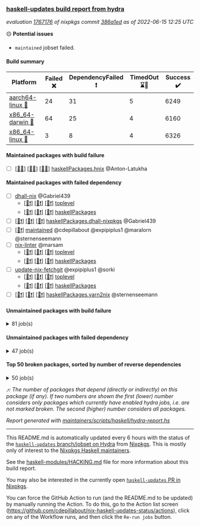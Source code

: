 ### [haskell-updates build report from hydra](https://hydra.nixos.org/jobset/nixpkgs/haskell-updates)
*evaluation [1767176](https://hydra.nixos.org/eval/1767176) of nixpkgs commit [386a1ed](https://github.com/NixOS/nixpkgs/commits/386a1ed0752d3cb885a34b4c91d6500b06caf552) as of 2022-06-15 12:25 UTC*

:yellow_circle: **Potential issues**
  * `maintained` jobset failed.

#### Build summary

 | Platform | Failed :x: | DependencyFailed :heavy_exclamation_mark: | TimedOut :hourglass::no_entry_sign: | Success :heavy_check_mark: | 
 | --- | --- | --- | --- | --- | 
 | [aarch64-linux :iphone:](https://hydra.nixos.org/eval/1767176?filter=.aarch64-linux) | 24 | 31 | 5 | 6249 | 
 | [x86_64-darwin :apple:](https://hydra.nixos.org/eval/1767176?filter=.x86_64-darwin) | 64 | 25 | 4 | 6160 | 
 | [x86_64-linux :penguin:](https://hydra.nixos.org/eval/1767176?filter=.x86_64-linux) | 3 | 8 | 4 | 6326 | 
#### Maintained packages with build failure
- [ ] [[:iphone::x:]](https://hydra.nixos.org/build/179745480) [[:apple::x:]](https://hydra.nixos.org/build/179746884) [[:penguin::x:]](https://hydra.nixos.org/build/179747154) [haskellPackages.hnix](https://hydra.nixos.org/eval/1767176?filter=haskellPackages.hnix) @Anton-Latukha
#### Maintained packages with failed dependency
- [ ] [dhall-nix](https://hydra.nixos.org/eval/1767176?filter=dhall-nix) @Gabriel439
  - [[:iphone::heavy_exclamation_mark:]](https://hydra.nixos.org/build/179743438) [[:apple::heavy_exclamation_mark:]](https://hydra.nixos.org/build/179743348) [[:penguin::heavy_exclamation_mark:]](https://hydra.nixos.org/build/179746202) [toplevel](https://hydra.nixos.org/eval/1767176?filter=dhall-nix)
  - [[:iphone::heavy_exclamation_mark:]](https://hydra.nixos.org/build/179744932) [[:apple::heavy_exclamation_mark:]](https://hydra.nixos.org/build/179744690) [[:penguin::heavy_exclamation_mark:]](https://hydra.nixos.org/build/179747477) [haskellPackages](https://hydra.nixos.org/eval/1767176?filter=haskellPackages.dhall-nix)
- [ ] [[:iphone::heavy_exclamation_mark:]](https://hydra.nixos.org/build/179745380) [[:apple::heavy_exclamation_mark:]](https://hydra.nixos.org/build/179746704) [[:penguin::heavy_exclamation_mark:]](https://hydra.nixos.org/build/179746367) [haskellPackages.dhall-nixpkgs](https://hydra.nixos.org/eval/1767176?filter=haskellPackages.dhall-nixpkgs) @Gabriel439
- [ ] [[:penguin::heavy_exclamation_mark:]](https://hydra.nixos.org/build/180409970) [maintained](https://hydra.nixos.org/eval/1767176?filter=maintained) @cdepillabout @expipiplus1 @maralorn @sternenseemann
- [ ] [nix-linter](https://hydra.nixos.org/eval/1767176?filter=nix-linter) @marsam
  - [[:iphone::heavy_exclamation_mark:]](https://hydra.nixos.org/build/179745867) [[:apple::heavy_exclamation_mark:]](https://hydra.nixos.org/build/179743854) [[:penguin::heavy_exclamation_mark:]](https://hydra.nixos.org/build/179743630) [toplevel](https://hydra.nixos.org/eval/1767176?filter=nix-linter)
  - [[:iphone::heavy_exclamation_mark:]](https://hydra.nixos.org/build/179747253) [[:apple::heavy_exclamation_mark:]](https://hydra.nixos.org/build/179744235) [[:penguin::heavy_exclamation_mark:]](https://hydra.nixos.org/build/179743451) [haskellPackages](https://hydra.nixos.org/eval/1767176?filter=haskellPackages.nix-linter)
- [ ] [update-nix-fetchgit](https://hydra.nixos.org/eval/1767176?filter=update-nix-fetchgit) @expipiplus1 @sorki
  - [[:iphone::heavy_exclamation_mark:]](https://hydra.nixos.org/build/180315957) [[:apple::heavy_exclamation_mark:]](https://hydra.nixos.org/build/180315977) [[:penguin::heavy_exclamation_mark:]](https://hydra.nixos.org/build/180315922) [toplevel](https://hydra.nixos.org/eval/1767176?filter=update-nix-fetchgit)
  - [[:iphone::heavy_exclamation_mark:]](https://hydra.nixos.org/build/180315965) [[:apple::heavy_exclamation_mark:]](https://hydra.nixos.org/build/180315935) [[:penguin::heavy_exclamation_mark:]](https://hydra.nixos.org/build/180315959) [haskellPackages](https://hydra.nixos.org/eval/1767176?filter=haskellPackages.update-nix-fetchgit)
- [ ] [[:iphone::heavy_exclamation_mark:]](https://hydra.nixos.org/build/179744155) [[:apple::heavy_exclamation_mark:]](https://hydra.nixos.org/build/179743545) [[:penguin::heavy_exclamation_mark:]](https://hydra.nixos.org/build/179746306) [haskellPackages.yarn2nix](https://hydra.nixos.org/eval/1767176?filter=haskellPackages.yarn2nix) @sternenseemann
#### Unmaintained packages with build failure
<details><summary>81 job(s) </summary>

- [ ] [[:iphone::heavy_check_mark:]](https://hydra.nixos.org/build/179072015) [[:apple::x:]](https://hydra.nixos.org/build/179063516) [[:penguin::heavy_check_mark:]](https://hydra.nixos.org/build/179079506) [haskellPackages.di-core](https://hydra.nixos.org/eval/1767176?filter=haskellPackages.di-core)  :arrow_heading_up: 8 | 11
- [ ] [[:iphone::x:]](https://hydra.nixos.org/build/179071185) [[:apple::heavy_check_mark:]](https://hydra.nixos.org/build/179068059) [[:penguin::heavy_check_mark:]](https://hydra.nixos.org/build/179063826) [haskellPackages.OrderedBits](https://hydra.nixos.org/eval/1767176?filter=haskellPackages.OrderedBits)  :arrow_heading_up: 5 | 36
- [ ] [[:iphone::x:]](https://hydra.nixos.org/build/179747097) [[:apple::heavy_check_mark:]](https://hydra.nixos.org/build/179746782) [[:penguin::heavy_check_mark:]](https://hydra.nixos.org/build/179744135) [haskellPackages.hw-json-simd](https://hydra.nixos.org/eval/1767176?filter=haskellPackages.hw-json-simd)  :arrow_heading_up: 2 | 8
- [ ] [[:iphone::x:]](https://hydra.nixos.org/build/179745918) [[:apple::heavy_check_mark:]](https://hydra.nixos.org/build/179746509) [[:penguin::heavy_check_mark:]](https://hydra.nixos.org/build/179743244) [haskellPackages.hw-simd](https://hydra.nixos.org/eval/1767176?filter=haskellPackages.hw-simd)  :arrow_heading_up: 2 | 8
- [ ] [[:iphone::x:]](https://hydra.nixos.org/build/179289726) [[:apple::heavy_check_mark:]](https://hydra.nixos.org/build/179290108) [[:penguin::heavy_check_mark:]](https://hydra.nixos.org/build/179290785) [haskellPackages.flatparse](https://hydra.nixos.org/eval/1767176?filter=haskellPackages.flatparse)  :arrow_heading_up: 2 | 5
- [ ] [[:iphone::heavy_check_mark:]](https://hydra.nixos.org/build/179746327) [[:apple::x:]](https://hydra.nixos.org/build/179746283) [[:penguin::heavy_check_mark:]](https://hydra.nixos.org/build/179743419) [haskellPackages.fakedata](https://hydra.nixos.org/eval/1767176?filter=haskellPackages.fakedata)  :arrow_heading_up: 2 | 3
- [ ] [[:iphone::x:]](https://hydra.nixos.org/build/179746353) [[:apple::x:]](https://hydra.nixos.org/build/179745534) [[:penguin::x:]](https://hydra.nixos.org/build/179746815) [haskellPackages.managed-functions](https://hydra.nixos.org/eval/1767176?filter=haskellPackages.managed-functions)  :arrow_heading_up: 2 | 2
- [ ] [[:iphone::x:]](https://hydra.nixos.org/build/179743898) [[:apple::heavy_check_mark:]](https://hydra.nixos.org/build/179745897) [[:penguin::heavy_check_mark:]](https://hydra.nixos.org/build/179744251) [haskellPackages.quic](https://hydra.nixos.org/eval/1767176?filter=haskellPackages.quic)  :arrow_heading_up: 2 | 2
- [ ] [[:iphone::x:]](https://hydra.nixos.org/build/179064849) [[:apple::heavy_check_mark:]](https://hydra.nixos.org/build/179066591) [[:penguin::heavy_check_mark:]](https://hydra.nixos.org/build/179076598) [haskellPackages.freetype2](https://hydra.nixos.org/eval/1767176?filter=haskellPackages.freetype2)  :arrow_heading_up: 1 | 8
- [ ] [[:iphone::x:]](https://hydra.nixos.org/build/179066416) [[:apple::x:]](https://hydra.nixos.org/build/179077317) [[:penguin::heavy_check_mark:]](https://hydra.nixos.org/build/179073445) [haskellPackages.invertible](https://hydra.nixos.org/eval/1767176?filter=haskellPackages.invertible)  :arrow_heading_up: 1 | 5
- [ ] [[:iphone::x:]](https://hydra.nixos.org/build/179066907) [[:apple::heavy_check_mark:]](https://hydra.nixos.org/build/179063014) [[:penguin::heavy_check_mark:]](https://hydra.nixos.org/build/179065251) [haskellPackages.long-double](https://hydra.nixos.org/eval/1767176?filter=haskellPackages.long-double)  :arrow_heading_up: 1 | 2
- [ ] [[:iphone::x:]](https://hydra.nixos.org/build/179062753) [[:apple::x:]](https://hydra.nixos.org/build/179069557) [[:penguin::heavy_check_mark:]](https://hydra.nixos.org/build/179068287) [haskellPackages.easytensor](https://hydra.nixos.org/eval/1767176?filter=haskellPackages.easytensor)  :arrow_heading_up: 1 | 1
- [ ] [[:iphone::heavy_check_mark:]](https://hydra.nixos.org/build/179066266) [[:apple::x:]](https://hydra.nixos.org/build/179073489) [[:penguin::heavy_check_mark:]](https://hydra.nixos.org/build/179077924) [haskellPackages.grab](https://hydra.nixos.org/eval/1767176?filter=haskellPackages.grab)  :arrow_heading_up: 1 | 1
- [ ] [[:iphone::heavy_check_mark:]](https://hydra.nixos.org/build/179078946) [[:apple::x:]](https://hydra.nixos.org/build/179074000) [[:penguin::heavy_check_mark:]](https://hydra.nixos.org/build/179071674) [haskellPackages.keep-alive](https://hydra.nixos.org/eval/1767176?filter=haskellPackages.keep-alive)  :arrow_heading_up: 1 | 1
- [ ] [[:iphone::x:]](https://hydra.nixos.org/build/179062052) [[:apple::heavy_check_mark:]](https://hydra.nixos.org/build/179078236) [[:penguin::heavy_check_mark:]](https://hydra.nixos.org/build/179073709) [haskellPackages.nlopt-haskell](https://hydra.nixos.org/eval/1767176?filter=haskellPackages.nlopt-haskell)  :arrow_heading_up: 1 | 1
- [ ] [[:iphone::heavy_check_mark:]](https://hydra.nixos.org/build/179070564) [[:apple::x:]](https://hydra.nixos.org/build/179073841) [[:penguin::heavy_check_mark:]](https://hydra.nixos.org/build/179063192) [haskellPackages.sequence-formats](https://hydra.nixos.org/eval/1767176?filter=haskellPackages.sequence-formats)  :arrow_heading_up: 1 | 1
- [ ] [[:iphone::x:]](https://hydra.nixos.org/build/179743728) [[:apple::heavy_check_mark:]](https://hydra.nixos.org/build/179747585) [[:penguin::heavy_check_mark:]](https://hydra.nixos.org/build/179745045) [haskellPackages.swisstable](https://hydra.nixos.org/eval/1767176?filter=haskellPackages.swisstable)  :arrow_heading_up: 1 | 1
- [ ] [[:iphone::x:]](https://hydra.nixos.org/build/179071144) [[:apple::heavy_check_mark:]](https://hydra.nixos.org/build/179078269) [[:penguin::heavy_check_mark:]](https://hydra.nixos.org/build/179080527) [haskellPackages.unicode-properties](https://hydra.nixos.org/eval/1767176?filter=haskellPackages.unicode-properties)  :arrow_heading_up: 1 | 1
- [ ] [[:iphone::heavy_check_mark:]](https://hydra.nixos.org/build/179745492) [[:apple::x:]](https://hydra.nixos.org/build/179745291) [[:penguin::heavy_check_mark:]](https://hydra.nixos.org/build/179744704) [haskellPackages.zip](https://hydra.nixos.org/eval/1767176?filter=haskellPackages.zip)  :arrow_heading_up: 0 | 5
- [ ] [[:iphone::heavy_check_mark:]](https://hydra.nixos.org/build/179078671) [[:apple::x:]](https://hydra.nixos.org/build/179078612) [[:penguin::heavy_check_mark:]](https://hydra.nixos.org/build/179069097) [haskellPackages.PyF](https://hydra.nixos.org/eval/1767176?filter=haskellPackages.PyF)  :arrow_heading_up: 0 | 4
- [ ] [[:iphone::heavy_check_mark:]](https://hydra.nixos.org/build/179072055) [[:apple::x:]](https://hydra.nixos.org/build/179078039) [[:penguin::heavy_check_mark:]](https://hydra.nixos.org/build/179068269) [haskellPackages.hmidi](https://hydra.nixos.org/eval/1767176?filter=haskellPackages.hmidi)  :arrow_heading_up: 0 | 4
- [ ] [[:iphone::x:]](https://hydra.nixos.org/build/179747173) [[:apple::x:]](https://hydra.nixos.org/build/179744882) [[:penguin::x:]](https://hydra.nixos.org/build/179744496) [haskellPackages.core-telemetry](https://hydra.nixos.org/eval/1767176?filter=haskellPackages.core-telemetry)  :arrow_heading_up: 0 | 2
- [ ] [[:iphone::heavy_check_mark:]](https://hydra.nixos.org/build/179064212) [[:apple::x:]](https://hydra.nixos.org/build/179067470) [[:penguin::heavy_check_mark:]](https://hydra.nixos.org/build/179067662) [haskellPackages.posix-socket](https://hydra.nixos.org/eval/1767176?filter=haskellPackages.posix-socket)  :arrow_heading_up: 0 | 2
- [ ] [[:iphone::heavy_check_mark:]](https://hydra.nixos.org/build/179994602) [[:apple::x:]](https://hydra.nixos.org/build/179745342) [[:penguin::heavy_check_mark:]](https://hydra.nixos.org/build/179994202) [haskellPackages.gi-gdkx11](https://hydra.nixos.org/eval/1767176?filter=haskellPackages.gi-gdkx11)  :arrow_heading_up: 0 | 1
- [ ] [[:iphone::heavy_check_mark:]](https://hydra.nixos.org/build/179075182) [[:apple::x:]](https://hydra.nixos.org/build/179068241) [[:penguin::heavy_check_mark:]](https://hydra.nixos.org/build/179079129) [haskellPackages.hamid](https://hydra.nixos.org/eval/1767176?filter=haskellPackages.hamid)  :arrow_heading_up: 0 | 1
- [ ] [[:iphone::heavy_check_mark:]](https://hydra.nixos.org/build/179069659) [[:apple::x:]](https://hydra.nixos.org/build/179071126) [[:penguin::heavy_check_mark:]](https://hydra.nixos.org/build/179079563) [haskellPackages.hmatrix-morpheus](https://hydra.nixos.org/eval/1767176?filter=haskellPackages.hmatrix-morpheus)  :arrow_heading_up: 0 | 1
- [ ] [[:iphone::heavy_check_mark:]](https://hydra.nixos.org/build/179073746) [[:apple::x:]](https://hydra.nixos.org/build/179077643) [[:penguin::heavy_check_mark:]](https://hydra.nixos.org/build/179080493) [haskellPackages.huckleberry](https://hydra.nixos.org/eval/1767176?filter=haskellPackages.huckleberry)  :arrow_heading_up: 0 | 1
- [ ] [[:iphone::heavy_check_mark:]](https://hydra.nixos.org/build/179994619) [[:apple::x:]](https://hydra.nixos.org/build/179079172) [[:penguin::heavy_check_mark:]](https://hydra.nixos.org/build/179994199) [haskellPackages.openal-ffi](https://hydra.nixos.org/eval/1767176?filter=haskellPackages.openal-ffi)  :arrow_heading_up: 0 | 1
- [ ] [[:iphone::x:]](https://hydra.nixos.org/build/179065449) [[:apple::heavy_check_mark:]](https://hydra.nixos.org/build/179072649) [[:penguin::heavy_check_mark:]](https://hydra.nixos.org/build/179067032) [haskellPackages.picosat](https://hydra.nixos.org/eval/1767176?filter=haskellPackages.picosat)  :arrow_heading_up: 0 | 1
- [ ] [[:iphone::heavy_check_mark:]](https://hydra.nixos.org/build/179077629) [[:apple::x:]](https://hydra.nixos.org/build/179072654) [[:penguin::heavy_check_mark:]](https://hydra.nixos.org/build/179065194) [haskellPackages.select](https://hydra.nixos.org/eval/1767176?filter=haskellPackages.select)  :arrow_heading_up: 0 | 1
- [ ] [[:iphone::heavy_check_mark:]](https://hydra.nixos.org/build/179067209) [[:apple::x:]](https://hydra.nixos.org/build/179063690) [[:penguin::heavy_check_mark:]](https://hydra.nixos.org/build/179068800) [haskellPackages.sysinfo](https://hydra.nixos.org/eval/1767176?filter=haskellPackages.sysinfo)  :arrow_heading_up: 0 | 1
- [ ] [[:iphone::heavy_check_mark:]](https://hydra.nixos.org/build/179071092) [[:apple::x:]](https://hydra.nixos.org/build/179080756) [[:penguin::heavy_check_mark:]](https://hydra.nixos.org/build/179065681) [haskellPackages.FractalArt](https://hydra.nixos.org/eval/1767176?filter=haskellPackages.FractalArt) 
- [ ] [[:iphone::x:]](https://hydra.nixos.org/build/179062993) [[:apple::heavy_check_mark:]](https://hydra.nixos.org/build/179067400) [[:penguin::heavy_check_mark:]](https://hydra.nixos.org/build/179073212) [haskellPackages.HsASA](https://hydra.nixos.org/eval/1767176?filter=haskellPackages.HsASA) 
- [ ] [[:iphone::hourglass::no_entry_sign:]](https://hydra.nixos.org/build/179064497) [[:apple::x:]](https://hydra.nixos.org/build/179062384) [[:penguin::hourglass::no_entry_sign:]](https://hydra.nixos.org/build/179066691) [haskellPackages.bindings-common](https://hydra.nixos.org/eval/1767176?filter=haskellPackages.bindings-common) 
- [ ] [[:iphone::heavy_check_mark:]](https://hydra.nixos.org/build/179073684) [[:apple::x:]](https://hydra.nixos.org/build/179077115) [[:penguin::heavy_check_mark:]](https://hydra.nixos.org/build/179064418) [haskellPackages.chiphunk](https://hydra.nixos.org/eval/1767176?filter=haskellPackages.chiphunk) 
- [ ] [[:iphone::x:]](https://hydra.nixos.org/build/179290863) [[:apple::heavy_check_mark:]](https://hydra.nixos.org/build/179291122) [[:penguin::heavy_check_mark:]](https://hydra.nixos.org/build/179291222) [haskellPackages.comfort-fftw](https://hydra.nixos.org/eval/1767176?filter=haskellPackages.comfort-fftw) 
- [ ] [[:iphone::heavy_check_mark:]](https://hydra.nixos.org/build/179067240) [[:apple::x:]](https://hydra.nixos.org/build/179066776) [[:penguin::heavy_check_mark:]](https://hydra.nixos.org/build/179063089) [haskellPackages.diskhash](https://hydra.nixos.org/eval/1767176?filter=haskellPackages.diskhash) 
- [ ] [[:iphone::heavy_check_mark:]](https://hydra.nixos.org/build/179072726) [[:apple::x:]](https://hydra.nixos.org/build/179069153) [[:penguin::heavy_check_mark:]](https://hydra.nixos.org/build/179063920) [haskellPackages.env-extra](https://hydra.nixos.org/eval/1767176?filter=haskellPackages.env-extra) 
- [ ] [[:iphone::heavy_check_mark:]](https://hydra.nixos.org/build/179080379) [[:apple::x:]](https://hydra.nixos.org/build/179069971) [[:penguin::heavy_check_mark:]](https://hydra.nixos.org/build/179066173) [haskellPackages.epub-tools](https://hydra.nixos.org/eval/1767176?filter=haskellPackages.epub-tools) 
- [ ] [[:iphone::heavy_check_mark:]](https://hydra.nixos.org/build/179080024) [[:apple::x:]](https://hydra.nixos.org/build/179075268) [[:penguin::heavy_check_mark:]](https://hydra.nixos.org/build/179073623) [haskellPackages.fudgets](https://hydra.nixos.org/eval/1767176?filter=haskellPackages.fudgets) 
- [ ] [[:iphone::heavy_check_mark:]](https://hydra.nixos.org/build/179743762) [[:apple::x:]](https://hydra.nixos.org/build/179744285) [[:penguin::heavy_check_mark:]](https://hydra.nixos.org/build/179744321) [haskellPackages.gerrit](https://hydra.nixos.org/eval/1767176?filter=haskellPackages.gerrit) 
- [ ] [[:iphone::heavy_check_mark:]](https://hydra.nixos.org/build/179290291) [[:apple::x:]](https://hydra.nixos.org/build/179289980) [[:penguin::heavy_check_mark:]](https://hydra.nixos.org/build/179289981) [haskellPackages.ghc-gc-hook](https://hydra.nixos.org/eval/1767176?filter=haskellPackages.ghc-gc-hook) 
- [ ] [[:apple::x:]](https://hydra.nixos.org/build/179743319) [haskellPackages.gi-gtkosxapplication](https://hydra.nixos.org/eval/1767176?filter=haskellPackages.gi-gtkosxapplication) 
- [ ] [[:iphone::x:]](https://hydra.nixos.org/build/179994262) [[:penguin::heavy_check_mark:]](https://hydra.nixos.org/build/179994321) [haskellPackages.gnome-keyring](https://hydra.nixos.org/eval/1767176?filter=haskellPackages.gnome-keyring) 
- [ ] [[:apple::x:]](https://hydra.nixos.org/build/179069635) [haskellPackages.gtk-mac-integration](https://hydra.nixos.org/eval/1767176?filter=haskellPackages.gtk-mac-integration) 
- [ ] [[:iphone::heavy_check_mark:]](https://hydra.nixos.org/build/179994402) [[:apple::x:]](https://hydra.nixos.org/build/179067045) [[:penguin::heavy_check_mark:]](https://hydra.nixos.org/build/179994448) [haskellPackages.gtk-traymanager](https://hydra.nixos.org/eval/1767176?filter=haskellPackages.gtk-traymanager) 
- [ ] [[:apple::x:]](https://hydra.nixos.org/build/179080546) [haskellPackages.gtk3-mac-integration](https://hydra.nixos.org/eval/1767176?filter=haskellPackages.gtk3-mac-integration) 
- [ ] [[:iphone::heavy_check_mark:]](https://hydra.nixos.org/build/179994258) [[:apple::x:]](https://hydra.nixos.org/build/179994252) [[:penguin::heavy_check_mark:]](https://hydra.nixos.org/build/179994596) [haskellPackages.hid](https://hydra.nixos.org/eval/1767176?filter=haskellPackages.hid) 
- [ ] [[:iphone::heavy_check_mark:]](https://hydra.nixos.org/build/179072433) [[:apple::x:]](https://hydra.nixos.org/build/179080030) [[:penguin::heavy_check_mark:]](https://hydra.nixos.org/build/179068258) [haskellPackages.higher-leveldb](https://hydra.nixos.org/eval/1767176?filter=haskellPackages.higher-leveldb) 
- [ ] [[:iphone::heavy_check_mark:]](https://hydra.nixos.org/build/179773405) [[:apple::x:]](https://hydra.nixos.org/build/179773407) [[:penguin::heavy_check_mark:]](https://hydra.nixos.org/build/179773406) [haskellPackages.highlight](https://hydra.nixos.org/eval/1767176?filter=haskellPackages.highlight) 
- [ ] [[:iphone::heavy_check_mark:]](https://hydra.nixos.org/build/179743535) [[:apple::x:]](https://hydra.nixos.org/build/179747090) [[:penguin::heavy_check_mark:]](https://hydra.nixos.org/build/179745070) [haskellPackages.hinotify-conduit](https://hydra.nixos.org/eval/1767176?filter=haskellPackages.hinotify-conduit) 
- [ ] [[:iphone::heavy_check_mark:]](https://hydra.nixos.org/build/179061598) [[:apple::x:]](https://hydra.nixos.org/build/179063833) [[:penguin::heavy_check_mark:]](https://hydra.nixos.org/build/179078483) [haskellPackages.hssh](https://hydra.nixos.org/eval/1767176?filter=haskellPackages.hssh) 
- [ ] [[:iphone::heavy_check_mark:]](https://hydra.nixos.org/build/179078447) [[:apple::x:]](https://hydra.nixos.org/build/179064179) [[:penguin::heavy_check_mark:]](https://hydra.nixos.org/build/179065544) [haskellPackages.hsshellscript](https://hydra.nixos.org/eval/1767176?filter=haskellPackages.hsshellscript) 
- [ ] [[:iphone::heavy_check_mark:]](https://hydra.nixos.org/build/179074844) [[:apple::x:]](https://hydra.nixos.org/build/179063095) [[:penguin::heavy_check_mark:]](https://hydra.nixos.org/build/179078906) [haskellPackages.hssourceinfo](https://hydra.nixos.org/eval/1767176?filter=haskellPackages.hssourceinfo) 
- [ ] [[:iphone::heavy_check_mark:]](https://hydra.nixos.org/build/179068045) [[:apple::x:]](https://hydra.nixos.org/build/179079348) [[:penguin::heavy_check_mark:]](https://hydra.nixos.org/build/179070084) [haskellPackages.ipcvar](https://hydra.nixos.org/eval/1767176?filter=haskellPackages.ipcvar) 
- [ ] [[:iphone::x:]](https://hydra.nixos.org/build/179071989) [[:apple::heavy_check_mark:]](https://hydra.nixos.org/build/179071089) [[:penguin::heavy_check_mark:]](https://hydra.nixos.org/build/179063380) [haskellPackages.jammittools](https://hydra.nixos.org/eval/1767176?filter=haskellPackages.jammittools) 
- [ ] [[:apple::x:]](https://hydra.nixos.org/build/179073560) [haskellPackages.kqueue](https://hydra.nixos.org/eval/1767176?filter=haskellPackages.kqueue) 
- [ ] [[:iphone::heavy_check_mark:]](https://hydra.nixos.org/build/179074199) [[:apple::x:]](https://hydra.nixos.org/build/179064612) [[:penguin::heavy_check_mark:]](https://hydra.nixos.org/build/179063995) [haskellPackages.leveldb-haskell-fork](https://hydra.nixos.org/eval/1767176?filter=haskellPackages.leveldb-haskell-fork) 
- [ ] [[:iphone::heavy_check_mark:]](https://hydra.nixos.org/build/179073139) [[:apple::x:]](https://hydra.nixos.org/build/179061940) [[:penguin::heavy_check_mark:]](https://hydra.nixos.org/build/179080260) [haskellPackages.linux-framebuffer](https://hydra.nixos.org/eval/1767176?filter=haskellPackages.linux-framebuffer) 
- [ ] [[:iphone::heavy_check_mark:]](https://hydra.nixos.org/build/179743996) [[:apple::x:]](https://hydra.nixos.org/build/179743754) [[:penguin::heavy_check_mark:]](https://hydra.nixos.org/build/179746155) [haskellPackages.mediawiki2latex](https://hydra.nixos.org/eval/1767176?filter=haskellPackages.mediawiki2latex) 
- [ ] [[:iphone::heavy_check_mark:]](https://hydra.nixos.org/build/179069027) [[:apple::x:]](https://hydra.nixos.org/build/179071937) [[:penguin::heavy_check_mark:]](https://hydra.nixos.org/build/179079130) [haskellPackages.mercury-api](https://hydra.nixos.org/eval/1767176?filter=haskellPackages.mercury-api) 
- [ ] [[:iphone::heavy_check_mark:]](https://hydra.nixos.org/build/179068290) [[:apple::x:]](https://hydra.nixos.org/build/179080076) [[:penguin::heavy_check_mark:]](https://hydra.nixos.org/build/179074457) [haskellPackages.nano-cryptr](https://hydra.nixos.org/eval/1767176?filter=haskellPackages.nano-cryptr) 
- [ ] [[:iphone::heavy_check_mark:]](https://hydra.nixos.org/build/179994460) [[:apple::x:]](https://hydra.nixos.org/build/179745227) [[:penguin::heavy_check_mark:]](https://hydra.nixos.org/build/179994430) [haskellPackages.persistent-pagination](https://hydra.nixos.org/eval/1767176?filter=haskellPackages.persistent-pagination) 
- [ ] [[:iphone::heavy_check_mark:]](https://hydra.nixos.org/build/179071816) [[:apple::x:]](https://hydra.nixos.org/build/179073643) [[:penguin::heavy_check_mark:]](https://hydra.nixos.org/build/179072304) [haskellPackages.phatsort](https://hydra.nixos.org/eval/1767176?filter=haskellPackages.phatsort) 
- [ ] [[:iphone::heavy_check_mark:]](https://hydra.nixos.org/build/179073647) [[:apple::x:]](https://hydra.nixos.org/build/179080408) [[:penguin::heavy_check_mark:]](https://hydra.nixos.org/build/179070022) [haskellPackages.ping-wrapper](https://hydra.nixos.org/eval/1767176?filter=haskellPackages.ping-wrapper) 
- [ ] [[:iphone::heavy_check_mark:]](https://hydra.nixos.org/build/179071908) [[:apple::x:]](https://hydra.nixos.org/build/179075532) [[:penguin::heavy_check_mark:]](https://hydra.nixos.org/build/179079347) [haskellPackages.posix-timer](https://hydra.nixos.org/eval/1767176?filter=haskellPackages.posix-timer) 
- [ ] [[:iphone::heavy_check_mark:]](https://hydra.nixos.org/build/179075838) [[:apple::x:]](https://hydra.nixos.org/build/179065867) [[:penguin::heavy_check_mark:]](https://hydra.nixos.org/build/179077987) [haskellPackages.pthread](https://hydra.nixos.org/eval/1767176?filter=haskellPackages.pthread) 
- [ ] [[:iphone::x:]](https://hydra.nixos.org/build/179076975) [[:apple::heavy_check_mark:]](https://hydra.nixos.org/build/179067319) [[:penguin::heavy_check_mark:]](https://hydra.nixos.org/build/179062948) [haskellPackages.risc386](https://hydra.nixos.org/eval/1767176?filter=haskellPackages.risc386) 
- [ ] [[:iphone::heavy_check_mark:]](https://hydra.nixos.org/build/179069415) [[:apple::x:]](https://hydra.nixos.org/build/179073373) [[:penguin::heavy_check_mark:]](https://hydra.nixos.org/build/179074823) [haskellPackages.scenegraph](https://hydra.nixos.org/eval/1767176?filter=haskellPackages.scenegraph) 
- [ ] [[:iphone::heavy_check_mark:]](https://hydra.nixos.org/build/179994564) [[:apple::x:]](https://hydra.nixos.org/build/179067157) [[:penguin::heavy_check_mark:]](https://hydra.nixos.org/build/179994543) [haskellPackages.sfml-audio](https://hydra.nixos.org/eval/1767176?filter=haskellPackages.sfml-audio) 
- [ ] [[:iphone::heavy_check_mark:]](https://hydra.nixos.org/build/179079829) [[:apple::x:]](https://hydra.nixos.org/build/179078716) [[:penguin::heavy_check_mark:]](https://hydra.nixos.org/build/179072353) [haskellPackages.shared-memory](https://hydra.nixos.org/eval/1767176?filter=haskellPackages.shared-memory) 
- [ ] [[:iphone::heavy_check_mark:]](https://hydra.nixos.org/build/179068637) [[:apple::x:]](https://hydra.nixos.org/build/179072695) [[:penguin::heavy_check_mark:]](https://hydra.nixos.org/build/179069692) [haskellPackages.skews](https://hydra.nixos.org/eval/1767176?filter=haskellPackages.skews) 
- [ ] [[:iphone::x:]](https://hydra.nixos.org/build/179079291) [[:apple::x:]](https://hydra.nixos.org/build/179078891) [[:penguin::heavy_check_mark:]](https://hydra.nixos.org/build/179068825) [haskellPackages.slugify](https://hydra.nixos.org/eval/1767176?filter=haskellPackages.slugify) 
- [ ] [[:iphone::heavy_check_mark:]](https://hydra.nixos.org/build/179080373) [[:apple::x:]](https://hydra.nixos.org/build/179072670) [[:penguin::heavy_check_mark:]](https://hydra.nixos.org/build/179071968) [haskellPackages.tailfile-hinotify](https://hydra.nixos.org/eval/1767176?filter=haskellPackages.tailfile-hinotify) 
- [ ] [[:iphone::heavy_check_mark:]](https://hydra.nixos.org/build/179070427) [[:apple::x:]](https://hydra.nixos.org/build/179063366) [[:penguin::heavy_check_mark:]](https://hydra.nixos.org/build/179074860) [haskellPackages.tini](https://hydra.nixos.org/eval/1767176?filter=haskellPackages.tini) 
- [ ] [[:iphone::x:]](https://hydra.nixos.org/build/179065640) [[:apple::heavy_check_mark:]](https://hydra.nixos.org/build/179067242) [[:penguin::heavy_check_mark:]](https://hydra.nixos.org/build/179080300) [haskellPackages.wiringPi](https://hydra.nixos.org/eval/1767176?filter=haskellPackages.wiringPi) 
- [ ] [[:iphone::x:]](https://hydra.nixos.org/build/179066662) [[:apple::heavy_check_mark:]](https://hydra.nixos.org/build/179077309) [[:penguin::heavy_check_mark:]](https://hydra.nixos.org/build/179066209) [haskellPackages.x86-64bit](https://hydra.nixos.org/eval/1767176?filter=haskellPackages.x86-64bit) 
- [ ] [[:iphone::heavy_check_mark:]](https://hydra.nixos.org/build/179067680) [[:apple::x:]](https://hydra.nixos.org/build/179064378) [[:penguin::heavy_check_mark:]](https://hydra.nixos.org/build/179065946) [haskellPackages.xmonad-utils](https://hydra.nixos.org/eval/1767176?filter=haskellPackages.xmonad-utils) 
- [ ] [[:iphone::heavy_check_mark:]](https://hydra.nixos.org/build/179075430) [[:apple::x:]](https://hydra.nixos.org/build/179067953) [[:penguin::heavy_check_mark:]](https://hydra.nixos.org/build/179065799) [haskellPackages.yoga](https://hydra.nixos.org/eval/1767176?filter=haskellPackages.yoga) 
- [ ] [[:iphone::heavy_check_mark:]](https://hydra.nixos.org/build/179079532) [[:apple::x:]](https://hydra.nixos.org/build/179065669) [[:penguin::heavy_check_mark:]](https://hydra.nixos.org/build/179075069) [haskellPackages.zot](https://hydra.nixos.org/eval/1767176?filter=haskellPackages.zot) 
- [ ] [[:iphone::heavy_check_mark:]](https://hydra.nixos.org/build/179066474) [[:apple::x:]](https://hydra.nixos.org/build/179064085) [[:penguin::heavy_check_mark:]](https://hydra.nixos.org/build/179066132) [haskellPackages.zxcvbn-c](https://hydra.nixos.org/eval/1767176?filter=haskellPackages.zxcvbn-c) 
</details>

#### Unmaintained packages with failed dependency
<details><summary>47 job(s) </summary>

- [ ] [[:iphone::heavy_check_mark:]](https://hydra.nixos.org/build/179070983) [[:apple::heavy_exclamation_mark:]](https://hydra.nixos.org/build/179072217) [[:penguin::heavy_check_mark:]](https://hydra.nixos.org/build/179075865) [haskellPackages.di-handle](https://hydra.nixos.org/eval/1767176?filter=haskellPackages.di-handle)  :arrow_heading_up: 6 | 9
- [ ] [[:iphone::heavy_check_mark:]](https://hydra.nixos.org/build/179071514) [[:apple::heavy_exclamation_mark:]](https://hydra.nixos.org/build/179068809) [[:penguin::heavy_check_mark:]](https://hydra.nixos.org/build/179079272) [haskellPackages.di-monad](https://hydra.nixos.org/eval/1767176?filter=haskellPackages.di-monad)  :arrow_heading_up: 6 | 9
- [ ] [[:iphone::heavy_check_mark:]](https://hydra.nixos.org/build/179061716) [[:apple::heavy_exclamation_mark:]](https://hydra.nixos.org/build/179072623) [[:penguin::heavy_check_mark:]](https://hydra.nixos.org/build/179068300) [haskellPackages.di-df1](https://hydra.nixos.org/eval/1767176?filter=haskellPackages.di-df1)  :arrow_heading_up: 5 | 8
- [ ] [[:iphone::heavy_exclamation_mark:]](https://hydra.nixos.org/build/179747485) [[:apple::heavy_check_mark:]](https://hydra.nixos.org/build/179746293) [[:penguin::heavy_check_mark:]](https://hydra.nixos.org/build/179746091) [haskellPackages.PrimitiveArray](https://hydra.nixos.org/eval/1767176?filter=haskellPackages.PrimitiveArray)  :arrow_heading_up: 4 | 35
- [ ] [[:iphone::heavy_exclamation_mark:]](https://hydra.nixos.org/build/179746491) [[:apple::heavy_check_mark:]](https://hydra.nixos.org/build/179746239) [[:penguin::heavy_check_mark:]](https://hydra.nixos.org/build/179743981) [haskellPackages.BiobaseTypes](https://hydra.nixos.org/eval/1767176?filter=haskellPackages.BiobaseTypes)  :arrow_heading_up: 3 | 21
- [ ] [[:iphone::heavy_exclamation_mark:]](https://hydra.nixos.org/build/179743689) [[:apple::heavy_check_mark:]](https://hydra.nixos.org/build/179744861) [[:penguin::heavy_check_mark:]](https://hydra.nixos.org/build/179745167) [haskellPackages.BiobaseENA](https://hydra.nixos.org/eval/1767176?filter=haskellPackages.BiobaseENA)  :arrow_heading_up: 1 | 18
- [ ] [[:iphone::heavy_check_mark:]](https://hydra.nixos.org/build/179076522) [[:apple::heavy_exclamation_mark:]](https://hydra.nixos.org/build/179063764) [[:penguin::heavy_check_mark:]](https://hydra.nixos.org/build/179069376) [haskellPackages.di-polysemy](https://hydra.nixos.org/eval/1767176?filter=haskellPackages.di-polysemy)  :arrow_heading_up: 1 | 4
- [ ] [[:iphone::heavy_exclamation_mark:]](https://hydra.nixos.org/build/179289701) [[:apple::heavy_check_mark:]](https://hydra.nixos.org/build/179290825) [[:penguin::heavy_check_mark:]](https://hydra.nixos.org/build/179289863) [haskellPackages.exon](https://hydra.nixos.org/eval/1767176?filter=haskellPackages.exon)  :arrow_heading_up: 1 | 3
- [ ] [hoogle](https://hydra.nixos.org/eval/1767176?filter=hoogle)  :arrow_heading_up: 1 | 3
  - [[:iphone::heavy_check_mark:]](https://hydra.nixos.org/build/179747540) [[:apple::heavy_check_mark:]](https://hydra.nixos.org/build/179744194) [[:penguin::heavy_check_mark:]](https://hydra.nixos.org/build/179746071) [haskell.packages.ghc8107](https://hydra.nixos.org/eval/1767176?filter=haskell.packages.ghc8107.hoogle)
  - [[:iphone::heavy_exclamation_mark:]](https://hydra.nixos.org/build/179743381) [[:apple::heavy_check_mark:]](https://hydra.nixos.org/build/179745964) [[:penguin::heavy_check_mark:]](https://hydra.nixos.org/build/179744098) [haskell.packages.ghc884](https://hydra.nixos.org/eval/1767176?filter=haskell.packages.ghc884.hoogle)
  - [[:iphone::heavy_check_mark:]](https://hydra.nixos.org/build/179747595) [[:apple::heavy_check_mark:]](https://hydra.nixos.org/build/179745051) [[:penguin::heavy_check_mark:]](https://hydra.nixos.org/build/179747163) [haskell.packages.ghc902](https://hydra.nixos.org/eval/1767176?filter=haskell.packages.ghc902.hoogle)
  - [[:iphone::heavy_exclamation_mark:]](https://hydra.nixos.org/build/179747195) [[:apple::heavy_check_mark:]](https://hydra.nixos.org/build/179743693) [[:penguin::heavy_check_mark:]](https://hydra.nixos.org/build/179745899) [haskell.packages.ghc923](https://hydra.nixos.org/eval/1767176?filter=haskell.packages.ghc923.hoogle)
  - [[:iphone::heavy_check_mark:]](https://hydra.nixos.org/build/179747023) [[:apple::heavy_check_mark:]](https://hydra.nixos.org/build/179747450) [[:penguin::heavy_check_mark:]](https://hydra.nixos.org/build/179744848) [haskellPackages](https://hydra.nixos.org/eval/1767176?filter=haskellPackages.hoogle)
- [ ] [[:iphone::heavy_exclamation_mark:]](https://hydra.nixos.org/build/179743449) [[:apple::heavy_check_mark:]](https://hydra.nixos.org/build/179744501) [[:penguin::heavy_check_mark:]](https://hydra.nixos.org/build/179745958) [haskellPackages.http3](https://hydra.nixos.org/eval/1767176?filter=haskellPackages.http3)  :arrow_heading_up: 1 | 1
- [ ] [[:iphone::heavy_exclamation_mark:]](https://hydra.nixos.org/build/179747381) [[:apple::heavy_exclamation_mark:]](https://hydra.nixos.org/build/179743188) [[:penguin::heavy_exclamation_mark:]](https://hydra.nixos.org/build/179745520) [haskellPackages.managed-functions-json](https://hydra.nixos.org/eval/1767176?filter=haskellPackages.managed-functions-json)  :arrow_heading_up: 1 | 1
- [ ] [[:iphone::heavy_check_mark:]](https://hydra.nixos.org/build/179743807) [[:apple::heavy_exclamation_mark:]](https://hydra.nixos.org/build/179743948) [[:penguin::heavy_check_mark:]](https://hydra.nixos.org/build/179743591) [haskellPackages.moto](https://hydra.nixos.org/eval/1767176?filter=haskellPackages.moto)  :arrow_heading_up: 1 | 1
- [ ] [[:iphone::heavy_check_mark:]](https://hydra.nixos.org/build/179747395) [[:apple::heavy_exclamation_mark:]](https://hydra.nixos.org/build/179746658) [[:penguin::heavy_check_mark:]](https://hydra.nixos.org/build/179745715) [haskellPackages.wss-client](https://hydra.nixos.org/eval/1767176?filter=haskellPackages.wss-client)  :arrow_heading_up: 1 | 1
- [ ] [[:iphone::heavy_exclamation_mark:]](https://hydra.nixos.org/build/179743353) [[:apple::heavy_check_mark:]](https://hydra.nixos.org/build/179747517) [[:penguin::heavy_check_mark:]](https://hydra.nixos.org/build/179743704) [haskellPackages.BiobaseXNA](https://hydra.nixos.org/eval/1767176?filter=haskellPackages.BiobaseXNA)  :arrow_heading_up: 0 | 17
- [ ] [[:iphone::heavy_exclamation_mark:]](https://hydra.nixos.org/build/179747577) [[:apple::heavy_check_mark:]](https://hydra.nixos.org/build/179744159) [[:penguin::heavy_check_mark:]](https://hydra.nixos.org/build/179746935) [haskellPackages.hw-json-standard-cursor](https://hydra.nixos.org/eval/1767176?filter=haskellPackages.hw-json-standard-cursor)  :arrow_heading_up: 0 | 6
- [ ] [[:iphone::heavy_exclamation_mark:]](https://hydra.nixos.org/build/179743663) [[:apple::heavy_check_mark:]](https://hydra.nixos.org/build/179745141) [[:penguin::heavy_check_mark:]](https://hydra.nixos.org/build/179745597) [haskellPackages.hw-json-simple-cursor](https://hydra.nixos.org/eval/1767176?filter=haskellPackages.hw-json-simple-cursor)  :arrow_heading_up: 0 | 4
- [ ] [[:iphone::heavy_exclamation_mark:]](https://hydra.nixos.org/build/179747483) [[:apple::heavy_check_mark:]](https://hydra.nixos.org/build/179743444) [[:penguin::heavy_check_mark:]](https://hydra.nixos.org/build/179744777) [haskellPackages.BiobaseFasta](https://hydra.nixos.org/eval/1767176?filter=haskellPackages.BiobaseFasta)  :arrow_heading_up: 0 | 3
- [ ] [[:iphone::heavy_exclamation_mark:]](https://hydra.nixos.org/build/179746392) [[:apple::heavy_check_mark:]](https://hydra.nixos.org/build/179745302) [[:penguin::heavy_check_mark:]](https://hydra.nixos.org/build/179744580) [haskellPackages.hw-dsv](https://hydra.nixos.org/eval/1767176?filter=haskellPackages.hw-dsv)  :arrow_heading_up: 0 | 3
- [ ] [[:iphone::heavy_check_mark:]](https://hydra.nixos.org/build/179074702) [[:apple::heavy_exclamation_mark:]](https://hydra.nixos.org/build/179061581) [[:penguin::heavy_check_mark:]](https://hydra.nixos.org/build/179075723) [haskellPackages.di](https://hydra.nixos.org/eval/1767176?filter=haskellPackages.di)  :arrow_heading_up: 0 | 2
- [ ] [[:iphone::heavy_exclamation_mark:]](https://hydra.nixos.org/build/179744804) [[:apple::heavy_check_mark:]](https://hydra.nixos.org/build/179746711) [[:penguin::heavy_check_mark:]](https://hydra.nixos.org/build/179746512) [haskellPackages.polysemy-http](https://hydra.nixos.org/eval/1767176?filter=haskellPackages.polysemy-http)  :arrow_heading_up: 0 | 2
- [ ] [[:iphone::heavy_check_mark:]](https://hydra.nixos.org/build/179745539) [[:apple::heavy_exclamation_mark:]](https://hydra.nixos.org/build/179745290) [[:penguin::heavy_check_mark:]](https://hydra.nixos.org/build/179744723) [haskellPackages.hedgehog-fakedata](https://hydra.nixos.org/eval/1767176?filter=haskellPackages.hedgehog-fakedata)  :arrow_heading_up: 0 | 1
- [ ] [[:iphone::heavy_exclamation_mark:]](https://hydra.nixos.org/build/179064709) [[:apple::heavy_exclamation_mark:]](https://hydra.nixos.org/build/179062645) [[:penguin::heavy_check_mark:]](https://hydra.nixos.org/build/179079262) [haskellPackages.invertible-hxt](https://hydra.nixos.org/eval/1767176?filter=haskellPackages.invertible-hxt)  :arrow_heading_up: 0 | 1
- [ ] [[:iphone::heavy_exclamation_mark:]](https://hydra.nixos.org/build/179994556) [[:apple::heavy_check_mark:]](https://hydra.nixos.org/build/179290635) [[:penguin::heavy_check_mark:]](https://hydra.nixos.org/build/179994385) [haskellPackages.align-audio](https://hydra.nixos.org/eval/1767176?filter=haskellPackages.align-audio) 
- [ ] [[:iphone::heavy_exclamation_mark:]](https://hydra.nixos.org/build/179074482) [[:apple::heavy_exclamation_mark:]](https://hydra.nixos.org/build/179073189) [[:penguin::heavy_check_mark:]](https://hydra.nixos.org/build/179065292) [haskellPackages.easytensor-vulkan](https://hydra.nixos.org/eval/1767176?filter=haskellPackages.easytensor-vulkan) 
- [ ] [[:iphone::heavy_check_mark:]](https://hydra.nixos.org/build/179743440) [[:apple::heavy_exclamation_mark:]](https://hydra.nixos.org/build/179743314) [[:penguin::heavy_check_mark:]](https://hydra.nixos.org/build/179747044) [haskellPackages.fakedata-quickcheck](https://hydra.nixos.org/eval/1767176?filter=haskellPackages.fakedata-quickcheck) 
- [ ] [[:iphone::heavy_check_mark:]](https://hydra.nixos.org/build/179080648) [[:apple::heavy_exclamation_mark:]](https://hydra.nixos.org/build/179062422) [[:penguin::heavy_check_mark:]](https://hydra.nixos.org/build/179064448) [haskellPackages.grab-form](https://hydra.nixos.org/eval/1767176?filter=haskellPackages.grab-form) 
- [ ] [[:iphone::heavy_exclamation_mark:]](https://hydra.nixos.org/build/179067618) [[:apple::heavy_check_mark:]](https://hydra.nixos.org/build/179076454) [[:penguin::heavy_check_mark:]](https://hydra.nixos.org/build/179065362) [haskellPackages.harfbuzz-pure](https://hydra.nixos.org/eval/1767176?filter=haskellPackages.harfbuzz-pure) 
- [ ] [[:iphone::heavy_exclamation_mark:]](https://hydra.nixos.org/build/179070771) [[:apple::heavy_check_mark:]](https://hydra.nixos.org/build/179074263) [[:penguin::heavy_check_mark:]](https://hydra.nixos.org/build/179080405) [haskellPackages.hmatrix-nlopt](https://hydra.nixos.org/eval/1767176?filter=haskellPackages.hmatrix-nlopt) 
- [ ] [[:iphone::heavy_exclamation_mark:]](https://hydra.nixos.org/build/179744317) [[:apple::heavy_check_mark:]](https://hydra.nixos.org/build/179746403) [[:penguin::heavy_check_mark:]](https://hydra.nixos.org/build/179745083) [haskellPackages.hs-swisstable-hashtables-class](https://hydra.nixos.org/eval/1767176?filter=haskellPackages.hs-swisstable-hashtables-class) 
- [ ] [[:iphone::heavy_exclamation_mark:]](https://hydra.nixos.org/build/179747125) [[:apple::heavy_check_mark:]](https://hydra.nixos.org/build/179746710) [[:penguin::heavy_check_mark:]](https://hydra.nixos.org/build/179746697) [haskellPackages.hw-simd-cli](https://hydra.nixos.org/eval/1767176?filter=haskellPackages.hw-simd-cli) 
- [ ] [[:iphone::heavy_exclamation_mark:]](https://hydra.nixos.org/build/179079161) [[:apple::heavy_check_mark:]](https://hydra.nixos.org/build/179061880) [[:penguin::heavy_check_mark:]](https://hydra.nixos.org/build/179063408) [haskellPackages.kmn-programming](https://hydra.nixos.org/eval/1767176?filter=haskellPackages.kmn-programming) 
- [ ] [[:iphone::heavy_exclamation_mark:]](https://hydra.nixos.org/build/179743649) [[:apple::heavy_exclamation_mark:]](https://hydra.nixos.org/build/179745254) [[:penguin::heavy_exclamation_mark:]](https://hydra.nixos.org/build/179747083) [haskellPackages.managed-functions-http-connector](https://hydra.nixos.org/eval/1767176?filter=haskellPackages.managed-functions-http-connector) 
- [ ] [[:iphone::heavy_check_mark:]](https://hydra.nixos.org/build/179994359) [[:apple::heavy_exclamation_mark:]](https://hydra.nixos.org/build/179743537) [[:penguin::heavy_check_mark:]](https://hydra.nixos.org/build/179994274) [haskellPackages.moto-postgresql](https://hydra.nixos.org/eval/1767176?filter=haskellPackages.moto-postgresql) 
- [ ] [[:iphone::heavy_check_mark:]](https://hydra.nixos.org/build/179743213) [[:apple::heavy_exclamation_mark:]](https://hydra.nixos.org/build/179747461) [[:penguin::heavy_check_mark:]](https://hydra.nixos.org/build/179746172) [haskellPackages.network-messagepack-rpc-websocket](https://hydra.nixos.org/eval/1767176?filter=haskellPackages.network-messagepack-rpc-websocket) 
- [ ] [[:iphone::heavy_check_mark:]](https://hydra.nixos.org/build/179745948) [[:apple::heavy_exclamation_mark:]](https://hydra.nixos.org/build/179744480) [[:penguin::heavy_check_mark:]](https://hydra.nixos.org/build/179743751) [haskellPackages.polysemy-log-di](https://hydra.nixos.org/eval/1767176?filter=haskellPackages.polysemy-log-di) 
- [ ] [[:iphone::heavy_check_mark:]](https://hydra.nixos.org/build/179994416) [[:apple::heavy_exclamation_mark:]](https://hydra.nixos.org/build/179743407) [[:penguin::heavy_check_mark:]](https://hydra.nixos.org/build/179994389) [haskellPackages.postgresql-replicant](https://hydra.nixos.org/eval/1767176?filter=haskellPackages.postgresql-replicant) 
- [ ] [[:iphone::heavy_exclamation_mark:]](https://hydra.nixos.org/build/179073000) [[:apple::heavy_check_mark:]](https://hydra.nixos.org/build/179066926) [[:penguin::heavy_check_mark:]](https://hydra.nixos.org/build/179064722) [haskellPackages.rounded-hw](https://hydra.nixos.org/eval/1767176?filter=haskellPackages.rounded-hw) 
- [ ] [[:iphone::heavy_check_mark:]](https://hydra.nixos.org/build/179066839) [[:apple::heavy_exclamation_mark:]](https://hydra.nixos.org/build/179070507) [[:penguin::heavy_check_mark:]](https://hydra.nixos.org/build/179074109) [haskellPackages.sequenceTools](https://hydra.nixos.org/eval/1767176?filter=haskellPackages.sequenceTools) 
- [ ] [[:iphone::heavy_exclamation_mark:]](https://hydra.nixos.org/build/179994579) [[:apple::heavy_check_mark:]](https://hydra.nixos.org/build/179289897) [[:penguin::heavy_check_mark:]](https://hydra.nixos.org/build/179994395) [haskellPackages.sound-collage](https://hydra.nixos.org/eval/1767176?filter=haskellPackages.sound-collage) 
- [ ] [[:iphone::heavy_exclamation_mark:]](https://hydra.nixos.org/build/179070293) [[:apple::heavy_check_mark:]](https://hydra.nixos.org/build/179072703) [[:penguin::heavy_check_mark:]](https://hydra.nixos.org/build/179063216) [haskellPackages.unicode-names](https://hydra.nixos.org/eval/1767176?filter=haskellPackages.unicode-names) 
- [ ] [[:iphone::heavy_exclamation_mark:]](https://hydra.nixos.org/build/179745498) [[:apple::heavy_check_mark:]](https://hydra.nixos.org/build/179746177) [[:penguin::heavy_check_mark:]](https://hydra.nixos.org/build/179745170) [haskellPackages.warp-quic](https://hydra.nixos.org/eval/1767176?filter=haskellPackages.warp-quic) 
- [ ] [[:iphone::heavy_check_mark:]](https://hydra.nixos.org/build/179079321) [[:apple::heavy_exclamation_mark:]](https://hydra.nixos.org/build/179080550) [[:penguin::heavy_check_mark:]](https://hydra.nixos.org/build/179064359) [haskellPackages.xbattbar](https://hydra.nixos.org/eval/1767176?filter=haskellPackages.xbattbar) 
</details>

#### Top 50 broken packages, sorted by number of reverse dependencies
<details><summary>50 job(s) </summary>

[amazonka-core](https://packdeps.haskellers.com/reverse/amazonka-core) :arrow_heading_up: 185  
[gogol-core](https://packdeps.haskellers.com/reverse/gogol-core) :arrow_heading_up: 184  
[haskell98](https://packdeps.haskellers.com/reverse/haskell98) :arrow_heading_up: 153  
[enumerator](https://packdeps.haskellers.com/reverse/enumerator) :arrow_heading_up: 56  
[util](https://packdeps.haskellers.com/reverse/util) :arrow_heading_up: 49  
[derive](https://packdeps.haskellers.com/reverse/derive) :arrow_heading_up: 48  
[amazonka](https://packdeps.haskellers.com/reverse/amazonka) :arrow_heading_up: 43  
[accelerate](https://packdeps.haskellers.com/reverse/accelerate) :arrow_heading_up: 42  
[parseargs](https://packdeps.haskellers.com/reverse/parseargs) :arrow_heading_up: 42  
[syb-with-class](https://packdeps.haskellers.com/reverse/syb-with-class) :arrow_heading_up: 42  
[MonadCatchIO-transformers](https://packdeps.haskellers.com/reverse/MonadCatchIO-transformers) :arrow_heading_up: 41  
[autodocodec](https://packdeps.haskellers.com/reverse/autodocodec) :arrow_heading_up: 34  
[data-lens](https://packdeps.haskellers.com/reverse/data-lens) :arrow_heading_up: 33  
[rank1dynamic](https://packdeps.haskellers.com/reverse/rank1dynamic) :arrow_heading_up: 33  
[distributed-static](https://packdeps.haskellers.com/reverse/distributed-static) :arrow_heading_up: 31  
[language-ecmascript](https://packdeps.haskellers.com/reverse/language-ecmascript) :arrow_heading_up: 31  
[distributed-process](https://packdeps.haskellers.com/reverse/distributed-process) :arrow_heading_up: 30  
[ip](https://packdeps.haskellers.com/reverse/ip) :arrow_heading_up: 29  
[iteratee](https://packdeps.haskellers.com/reverse/iteratee) :arrow_heading_up: 29  
[jmacro](https://packdeps.haskellers.com/reverse/jmacro) :arrow_heading_up: 29  
[validity-aeson](https://packdeps.haskellers.com/reverse/validity-aeson) :arrow_heading_up: 29  
[text-format](https://packdeps.haskellers.com/reverse/text-format) :arrow_heading_up: 28  
[autodocodec-schema](https://packdeps.haskellers.com/reverse/autodocodec-schema) :arrow_heading_up: 27  
[mmsyn3](https://packdeps.haskellers.com/reverse/mmsyn3) :arrow_heading_up: 27  
[autodocodec-yaml](https://packdeps.haskellers.com/reverse/autodocodec-yaml) :arrow_heading_up: 26  
[crypto-numbers](https://packdeps.haskellers.com/reverse/crypto-numbers) :arrow_heading_up: 25  
[either-unwrap](https://packdeps.haskellers.com/reverse/either-unwrap) :arrow_heading_up: 25  
[web-routes-th](https://packdeps.haskellers.com/reverse/web-routes-th) :arrow_heading_up: 24  
[ixset-typed](https://packdeps.haskellers.com/reverse/ixset-typed) :arrow_heading_up: 23  
[sydtest](https://packdeps.haskellers.com/reverse/sydtest) :arrow_heading_up: 23  
[crypto-pubkey](https://packdeps.haskellers.com/reverse/crypto-pubkey) :arrow_heading_up: 22  
[haskelldb](https://packdeps.haskellers.com/reverse/haskelldb) :arrow_heading_up: 22  
[wxdirect](https://packdeps.haskellers.com/reverse/wxdirect) :arrow_heading_up: 22  
[alg](https://packdeps.haskellers.com/reverse/alg) :arrow_heading_up: 21  
[amazonka-s3](https://packdeps.haskellers.com/reverse/amazonka-s3) :arrow_heading_up: 21  
[mmsyn2](https://packdeps.haskellers.com/reverse/mmsyn2) :arrow_heading_up: 21  
[userid](https://packdeps.haskellers.com/reverse/userid) :arrow_heading_up: 21  
[wxc](https://packdeps.haskellers.com/reverse/wxc) :arrow_heading_up: 21  
[biocore](https://packdeps.haskellers.com/reverse/biocore) :arrow_heading_up: 20  
[subG](https://packdeps.haskellers.com/reverse/subG) :arrow_heading_up: 20  
[wxcore](https://packdeps.haskellers.com/reverse/wxcore) :arrow_heading_up: 20  
[attoparsec-enumerator](https://packdeps.haskellers.com/reverse/attoparsec-enumerator) :arrow_heading_up: 19  
[bytestring-show](https://packdeps.haskellers.com/reverse/bytestring-show) :arrow_heading_up: 19  
[fay](https://packdeps.haskellers.com/reverse/fay) :arrow_heading_up: 19  
[harp](https://packdeps.haskellers.com/reverse/harp) :arrow_heading_up: 19  
[hsx2hs](https://packdeps.haskellers.com/reverse/hsx2hs) :arrow_heading_up: 19  
[ixset](https://packdeps.haskellers.com/reverse/ixset) :arrow_heading_up: 19  
[wx](https://packdeps.haskellers.com/reverse/wx) :arrow_heading_up: 19  
[asn1-data](https://packdeps.haskellers.com/reverse/asn1-data) :arrow_heading_up: 18  
[dbus-core](https://packdeps.haskellers.com/reverse/dbus-core) :arrow_heading_up: 18  
</details>


*:arrow_heading_up:: The number of packages that depend (directly or indirectly) on this package (if any). If two numbers are shown the first (lower) number considers only packages which currently have enabled hydra jobs, i.e. are not marked broken. The second (higher) number considers all packages.*

*Report generated with [maintainers/scripts/haskell/hydra-report.hs](https://github.com/NixOS/nixpkgs/blob/haskell-updates/maintainers/scripts/haskell/hydra-report.sh)*


----------------------------------------------------------------------

This README.md is automatically updated every 6 hours with the status of the
[`haskell-updates` branch/jobset on Hydra](https://hydra.nixos.org/jobset/nixpkgs/haskell-updates)
from [Nixpkgs](https://github.com/NixOS/nixpkgs).  This is mostly only of
interest to the [Nixpkgs Haskell maintainers](https://github.com/orgs/NixOS/teams/haskell).

See the
[haskell-modules/HACKING.md](https://github.com/NixOS/nixpkgs/blob/haskell-updates/pkgs/development/haskell-modules/HACKING.md)
file for more information about this build report.

You may also be interested in the currently open
[`haskell-updates` PR in Nixpkgs](https://github.com/nixos/nixpkgs/pulls?q=is%3Apr+is%3Aopen+head%3Ahaskell-updates).

You can force the GitHub Action to run (and the README.md to be updated) by
manually running the Action.  To do this, go to the Action list screen
(https://github.com/cdepillabout/nix-haskell-updates-status/actions),
click on any of the Workflow runs, and then click the `Re-run jobs` button.
